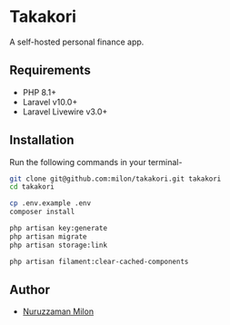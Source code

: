 # Takakori

A self-hosted personal finance app.

## Requirements

- PHP 8.1+
- Laravel v10.0+
- Laravel Livewire v3.0+

## Installation

Run the following commands in your terminal-

```bash
git clone git@github.com:milon/takakori.git takakori
cd takakori

cp .env.example .env
composer install

php artisan key:generate
php artisan migrate
php artisan storage:link

php artisan filament:clear-cached-components
```

## Author

- [Nuruzzaman Milon](https://milon.im)
